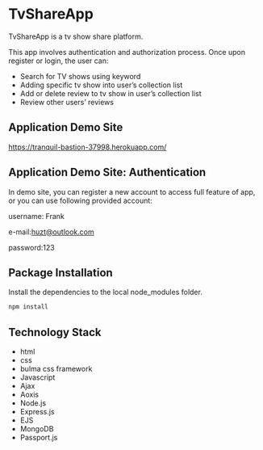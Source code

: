 # TvShareApp
TvShareApp is a tv show share platform.

This app involves authentication and authorization process. 
Once upon register or login, the user can:

* Search for TV shows using keyword
* Adding specific tv show into user’s collection list
* Add or delete review to tv show in user’s collection list
* Review other users’ reviews 


## Application Demo Site

https://tranquil-bastion-37998.herokuapp.com/


## Application Demo Site: Authentication

In demo site, you can register a new account to access full feature of app, or you can use following provided account:

username: Frank

e-mail:huzt@outlook.com

password:123

## Package Installation

Install the dependencies to the local node_modules folder.

```bash
npm install
```

## Technology Stack

* html
* css
* bulma css framework
* Javascript
* Ajax
* Aoxis
* Node.js
* Express.js
* EJS
* MongoDB
* Passport.js
